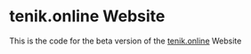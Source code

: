 tenik.online Website
=====
This is the code for the beta version of the [tenik.online](https://tenik.online/beta) Website
